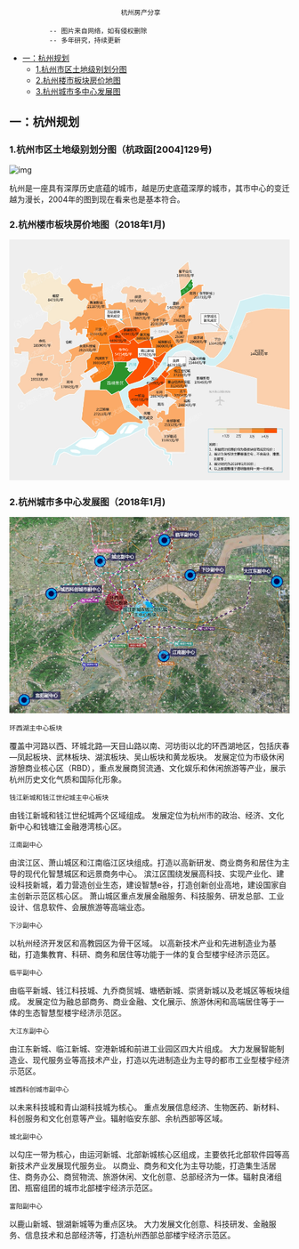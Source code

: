 								杭州房产分享

              -- 图片来自网络，如有侵权删除
              -- 多年研究，持续更新



*   [一：杭州规划](#杭州规划)
    *   [1.杭州市区土地级别划分图](#杭州市区土地级别划分图)
    *   [2.杭州楼市板块房价地图](#杭州楼市板块房价地图)
    *   [3.杭州城市多中心发展图](#杭州城市多中心发展图)
  

## <a name="杭州规划">一：杭州规划</a>

### 1.杭州市区土地级别划分图（杭政函[2004]129号)


![img](res/hangzhou_dijia.jpg)

杭州是一座具有深厚历史底蕴的城市，越是历史底蕴深厚的城市，其市中心的变迁越为漫长，2004年的图到现在看来也是基本符合。


### 2.杭州楼市板块房价地图（2018年1月)

![img](res/hangzhou_bankuai_201801.jpg)

### 2.杭州城市多中心发展图（2018年1月)

![img](res/hangzhou_duo_zhongxin.png)


    环西湖主中心板块
覆盖中河路以西、环城北路—天目山路以南、河坊街以北的环西湖地区，包括庆春—凤起板块、武林板块、湖滨板块、吴山板块和黄龙板块。
发展定位为市级休闲游憩商业核心区（RBD），重点发展商贸流通、文化娱乐和休闲旅游等产业，展示杭州历史文化气质和国际化形象。

    钱江新城和钱江世纪城主中心板块
由钱江新城和钱江世纪城两个区域组成。
发展定位为杭州市的政治、经济、文化新中心和钱塘江金融港湾核心区。

    江南副中心
由滨江区、萧山城区和江南临江区块组成。打造以高新研发、商业商务和居住为主导的现代化智慧城区和远景商务中心。
滨江区围绕发展高科技、实现产业化、建设科技新城，着力营造创业生态，建设智慧e谷，打造创新创业高地，建设国家自主创新示范区核心区。
萧山城区重点发展金融服务、科技服务、研发总部、工业设计、信息软件、会展旅游等高端业态。

    下沙副中心
以杭州经济开发区和高教园区为骨干区域。
以高新技术产业和先进制造业为基础，打造集教育、科研、商务和居住等功能于一体的复合型楼宇经济示范区。

    临平副中心
由临平新城、钱江科技城、九乔商贸城、塘栖新城、崇贤新城以及老城区等板块组成。
发展定位为融总部商务、商业金融、文化展示、旅游休闲和高端居住等于一体的生态智慧型楼宇经济示范区。

    大江东副中心
由江东新城、临江新城、空港新城和前进工业园区四大片组成。
大力发展智能制造业、现代服务业等高技术产业，打造以先进制造业为主导的都市工业型楼宇经济示范区。

    城西科创城市副中心
以未来科技城和青山湖科技城为核心。
重点发展信息经济、生物医药、新材料、科创服务和文化创意等产业。辐射临安东部、余杭西部等区域。

    城北副中心
以勾庄一带为核心，由运河新城、北部新城核心区组成，主要依托北部软件园等高新技术产业发展现代服务业。
以商业、商务和文化为主导功能，打造集生活居住、商务办公、商贸物流、旅游休闲、文化创意、总部经济为一体。辐射良渚组团、瓶窑组团的城市北部楼宇经济示范区。

    富阳副中心
以鹿山新城、银湖新城等为重点区块。
大力发展文化创意、科技研发、金融服务、信息技术和总部经济等，打造杭州西部总部楼宇经济示范区。


















